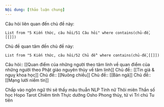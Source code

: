 ```yaml
---
Nội dung: [thảo luận chung]
---
```


Câu hỏi liên quan đến chủ đề này:
```dataview
List from "5 Kiến thức, câu hỏi/51 Câu hỏi" where contains(chủ-đề,[[]]) 
```

Chủ đề quan tâm đến chủ đề này:
```dataview
List from "5 Kiến thức, câu hỏi/52 Chủ đề" where contains(chủ-đề,[[]]) 
```

Câu hỏi:: [[Quan điểm của những người theo tâm linh về quan điểm của những người theo Phật giáo nguyên thủy về tâm linh]]
Chủ đề:: [[Tin giả & nguỵ khoa học]]
Chủ đề:: [[Nuông chiều]]
Chủ đề:: [[Bản ngã]]
Chủ đề:: [[Mạng lưới niềm tin]]

Chấp vào ngôn ngữ thì sẽ thấy mâu thuẫn
NLP
Tính nữ
Thôi miên
Thần số học
Hopo
Tarot
Chiêm tinh
Thực dưỡng
Osho
Phong thủy, tử vi
Trì chú
Tu tiên